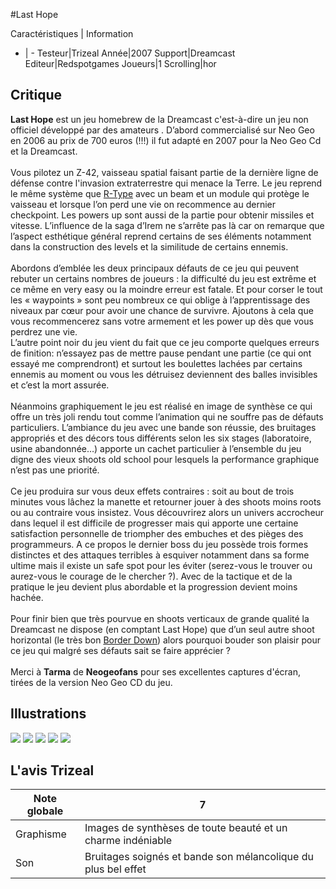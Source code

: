#Last Hope

Caractéristiques | Information
- | -
Testeur|Trizeal
Année|2007
Support|Dreamcast
Editeur|Redspotgames
Joueurs|1
Scrolling|hor

## Critique
<b>Last Hope</b> est un jeu homebrew de la Dreamcast c'est-à-dire un jeu non officiel développé par des amateurs . D’abord commercialisé sur Neo Geo en 2006 au prix de 700 euros (!!!) il fut adapté en 2007 pour la Neo Geo Cd et la Dreamcast.<br/><br/>Vous pilotez un Z-42, vaisseau spatial faisant partie de la dernière ligne de défense contre l'invasion extraterrestre qui menace la Terre. Le jeu reprend le même système que <a href="index.php?page=fiche&id=17"> R-Type</a> avec un beam et un module qui protège le vaisseau et lorsque l’on perd une vie on recommence au dernier checkpoint. Les powers up sont aussi de la partie pour obtenir missiles et vitesse. L’influence de la saga d’Irem ne s’arrête pas là car on remarque que l’aspect esthétique général reprend certains de ses éléments notamment dans la construction des levels et la similitude de certains ennemis.<br/><br/>Abordons d’emblée les deux principaux défauts de ce jeu qui peuvent rebuter un certains nombres de joueurs : la difficulté du jeu est extrême et ce même en very easy ou la moindre erreur est fatale. Et pour corser le tout les « waypoints » sont peu nombreux ce qui oblige à l’apprentissage des niveaux par cœur pour avoir une chance de survivre. Ajoutons à cela que vous recommencerez sans votre armement et les power up dès que vous perdrez une vie.<br/>L’autre point noir du jeu vient du fait que ce jeu comporte quelques erreurs de finition: n’essayez pas de mettre pause pendant une partie (ce qui ont essayé me comprendront) et surtout les boulettes lachées par certains ennemis au moment ou vous les détruisez deviennent des balles invisibles et c’est la mort assurée.<br/><br/>Néanmoins graphiquement le jeu est réalisé en image de synthèse ce qui offre un très joli rendu tout comme l’animation qui ne souffre pas de défauts particuliers. L’ambiance du jeu avec une bande son réussie, des bruitages appropriés et des décors tous différents selon les six stages (laboratoire, usine abandonnée…) apporte un cachet particulier à l’ensemble du jeu digne des vieux shoots old school pour lesquels la performance graphique n’est pas une priorité.<br/><br/>Ce jeu produira sur vous deux effets contraires : soit au bout de trois minutes vous lâchez la manette et retourner jouer à des shoots moins roots ou au contraire vous insistez. Vous découvrirez alors un univers accrocheur dans lequel il est difficile de progresser mais qui apporte une certaine satisfaction personnelle de triompher des embuches et des pièges des programmeurs. A ce propos le dernier boss du jeu possède trois formes distinctes et des attaques terribles à esquiver notamment dans sa forme ultime mais il existe un safe spot pour les éviter (serez-vous le trouver ou aurez-vous le courage de le chercher ?). Avec de la tactique et de la pratique le jeu devient plus abordable et la progression devient moins hachée.<br/><br/>Pour finir bien que très pourvue en shoots verticaux de grande qualité la Dreamcast ne dispose (en comptant Last Hope) que d’un seul autre shoot horizontal (le très bon <a href="index.php?page=fiche&id=426">Border Down</a>) alors pourquoi bouder son plaisir pour ce jeu qui malgré ses défauts sait se faire apprécier ?<br/><br/>Merci à <b>Tarma</b> de <b>Neogeofans</b> pour ses excellentes captures d'écran, tirées de la version Neo Geo CD du jeu.

## Illustrations
![](http://www.shmup.com/images/thumbs/img_fiche_1_1170.jpg)
![](http://www.shmup.com/images/thumbs/img_fiche_2_1170.jpg)
![](http://www.shmup.com/images/thumbs/img_fiche_3_1170.jpg)
![](http://www.shmup.com/images/thumbs/img_fiche_4_1170.jpg)
![](http://www.shmup.com/images/thumbs/)

## L'avis Trizeal
Note globale|7
-|-
Graphisme|Images de synthèses de toute beauté et un charme indéniable
Son|Bruitages soignés et bande son mélancolique du plus bel effet
